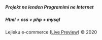 ##### Projekt ne lenden Programimi ne Internet

##### *Html + css + php + mysql*

Lejleku e-commerce ([Live Preview](http://www.lejleku-ks.live/)) © 2020

